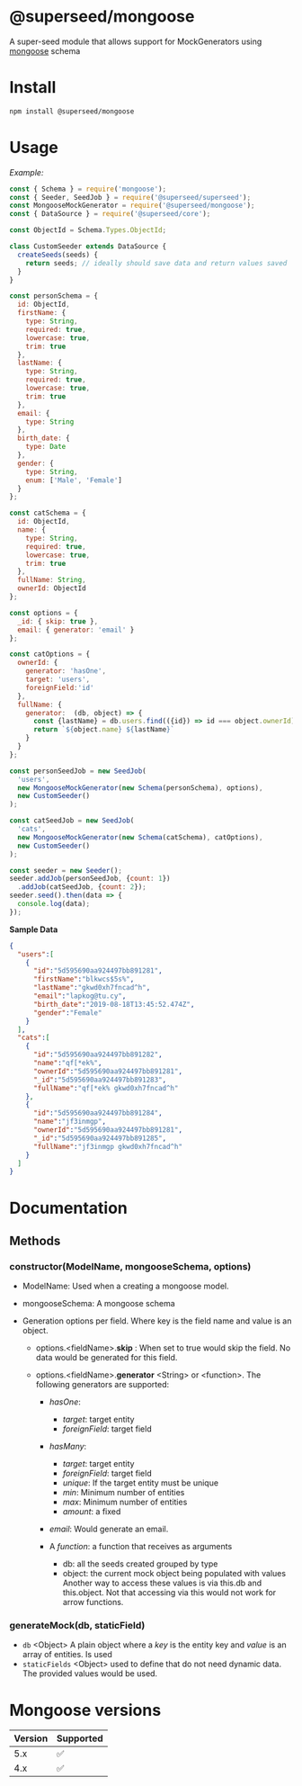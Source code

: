 # @superseed/mongoose

A super-seed module that allows support for MockGenerators using [mongoose](https://www.npmjs.com/package/mongoose) schema

# Install

```bash
npm install @superseed/mongoose
```

# Usage 

_Example:_

```js
const { Schema } = require('mongoose');
const { Seeder, SeedJob } = require('@superseed/superseed');
const MongooseMockGenerator = require('@superseed/mongoose');
const { DataSource } = require('@superseed/core');

const ObjectId = Schema.Types.ObjectId;

class CustomSeeder extends DataSource {
  createSeeds(seeds) {
    return seeds; // ideally should save data and return values saved 
  }
}

const personSchema = {
  id: ObjectId,
  firstName: {
    type: String,
    required: true,
    lowercase: true,
    trim: true
  },
  lastName: {
    type: String,
    required: true,
    lowercase: true,
    trim: true
  },
  email: {
    type: String
  },
  birth_date: {
    type: Date
  },
  gender: {
    type: String,
    enum: ['Male', 'Female']
  }
};

const catSchema = {
  id: ObjectId,
  name: {
    type: String,
    required: true,
    lowercase: true,
    trim: true
  },
  fullName: String,
  ownerId: ObjectId
};

const options = {
  _id: { skip: true },
  email: { generator: 'email' }
};

const catOptions = {
  ownerId: {
    generator: 'hasOne',
    target: 'users',
    foreignField:'id'
  },
  fullName: {
    generator:  (db, object) => {
      const {lastName} = db.users.find(({id}) => id === object.ownerId);
      return `${object.name} ${lastName}`
    }
  }
};

const personSeedJob = new SeedJob(
  'users',
  new MongooseMockGenerator(new Schema(personSchema), options),
  new CustomSeeder()
);

const catSeedJob = new SeedJob(
  'cats',
  new MongooseMockGenerator(new Schema(catSchema), catOptions),
  new CustomSeeder()
);

const seeder = new Seeder();
seeder.addJob(personSeedJob, {count: 1})
  .addJob(catSeedJob, {count: 2});
seeder.seed().then(data => {
  console.log(data);
});
```

**Sample Data**
```json
{
  "users":[
    {
      "id":"5d595690aa924497bb891281",
      "firstName":"blkwcs$5s%",
      "lastName":"gkwd0xh7fncad^h",
      "email":"lapkog@tu.cy",
      "birth_date":"2019-08-18T13:45:52.474Z",
      "gender":"Female"
    }
  ],
  "cats":[
    {
      "id":"5d595690aa924497bb891282",
      "name":"qf[*ek%",
      "ownerId":"5d595690aa924497bb891281",
      "_id":"5d595690aa924497bb891283",
      "fullName":"qf[*ek% gkwd0xh7fncad^h"
    },
    {
      "id":"5d595690aa924497bb891284",
      "name":"jf3inmgp",
      "ownerId":"5d595690aa924497bb891281",
      "_id":"5d595690aa924497bb891285",
      "fullName":"jf3inmgp gkwd0xh7fncad^h"
    }
  ]
}
```

# Documentation

## Methods
### constructor(ModelName, mongooseSchema, options)
 * ModelName: Used when a creating a mongoose model.
 * mongooseSchema: A mongoose schema
 
 *  Generation options per field. Where key is the field name and value is an object.
 
    * options.\<fieldName\>.**skip** <boolean>: When set to true would skip the field. No data would be generated for this field.

    * options.\<fieldName\>.**generator** \<String\> or \<function\>. The following generators are supported:
     
        * *hasOne*:
            
            * _target_: target entity
            * _foreignField_: target field
    
        * *hasMany*:        
            * _target_: target entity
            * _foreignField_: target field
            * _unique_: If the target entity must be unique
            * _min_: Minimum number of entities
            * _max_: Minimum number of entities
            * _amount_: a fixed
    
        * *email*: Would generate an email.
        * A *function*: a function that receives as arguments 
          - db: all the seeds created grouped by type
          - object: the current mock object being populated with values
          Another way to access these values is via this.db and this.object. Not that accessing via this would not work for arrow functions.

### generateMock(db, staticField)
  * `db` \<Object\> A plain object where a *key* is the entity key and *value* is an array of entities. Is used 
  * `staticFields` \<Object\> used to define that do not need dynamic data. The provided values would be used.   


# Mongoose versions
 
 | Version | Supported          |
 | ------- | ------------------ |
 | 5.x     | :white_check_mark: |
 | 4.x     | :white_check_mark: |
